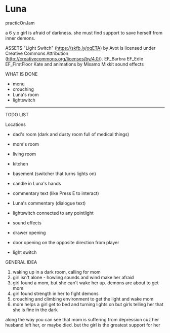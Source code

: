 # Luna
practicOnJam

a 6 y.o girl is afraid of darkness. she must find support to save herself from inner demons.

ASSETS
"Light Switch" (https://skfb.ly/oqETA) by Avot is licensed under Creative Commons Attribution (http://creativecommons.org/licenses/by/4.0/).
EF_Barbra
EF_Edie
EF_FirstFloor
Kate and animations by Mixamo
Mixkit sound effects

WHAT IS DONE

- menu
- crouching
- Luna's room
- lightswitch

----------

TODO LIST

Locations
- dad's room (dark and dusty room full of medical things)
- mom's room
- living room
- kitchen
- basement (switcher that turns lights on)

- candle in Luna's hands

- commentary text (like Press E to interact)
- Luna's commentary (dialogue text)

- lightswitch connected to any pointlight
- sound effects
- drawer opening
- door opening on the opposite direction from player
- light switch

GENERAL IDEA

1. waking up in a dark room, calling for mom
2. girl isn't alone - howling sounds and wind make her afraid
3. girl found a mom, but she can't wake her up. demons are about to get mom
4. girl found strength in her to fight demons
5. crouching and climbing environment to get the light and wake mom
6. mom helps a girl get to bed and turning lights on but girls telling her that she is fine in the dark

along the way you can see that mom is suffering from depression cuz her husband left her, or maybe died. but the girl is the greatest support for her